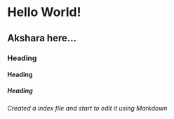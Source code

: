# Hello World!
## Akshara here...
### Heading
#### Heading
##### Heading
###### Created a index file and start to edit it using Markdown
